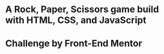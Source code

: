 # A Rock, Paper, Scissors game build with HTML, CSS, and JavaScript
# Challenge by Front-End Mentor
